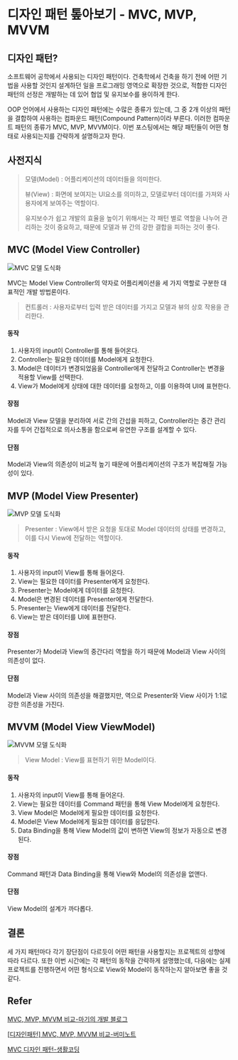 # 디자인 패턴 톺아보기 - MVC, MVP, MVVM

## 디자인 패턴?

소프트웨어 공학에서 사용되는 디자인 패턴이다. 건축학에서 건축을 하기 전에 어떤 기법을 사용할 것인지 설계하던 일을 프로그래밍 영역으로 확장한 것으로, 적합한 디자인 패턴의 선정은 개발하는 데 있어 협업 및 유지보수를 용이하게 한다.

OOP 언어에서 사용하는 디자인 패턴에는 수많은 종류가 있는데, 그 중 2개 이상의 패턴을 결합하여 사용하는 컴파운드 패턴(Compound Pattern)이라 부른다. 이러한 컴파운트 패턴의 종류가 MVC, MVP, MVVM이다. 이번 포스팅에서는 해당 패턴들이 어떤 형태로 사용되는지를 간략하게 설명하고자 한다.



## 사전지식

> 모델(Model) : 어플리케이션의 데이터들을 의미한다.
>
> 뷰(View) : 화면에 보여지는 UI요소를 의미하고, 모델로부터 데이터를 가져와 사용자에게 보여주는 역할이다.
>
> 유지보수가 쉽고 개발의 효율을 높이기 위해서는 각 패턴 별로 역할을 나누어 관리하는 것이 중요하고, 때문에 모델과 뷰 간의 강한 결합을 피하는 것이 좋다.



## MVC (Model View Controller)

![MVC 모델 도식화](https://sumim00.github.io/img/in-post/2019/0527_img01.jpg)

MVC는 Model View Controller의 약자로 어플리케이션을 세 가지 역할로 구분한 대표적인 개발 방법론이다. 

> 컨트롤러 : 사용자로부터 입력 받은 데이터를 가지고 모델과 뷰의 상호 작용을 관리한다.



#### 동작

1. 사용자의 input이 Controller를 통해 들어온다.
2. Controller는 필요한 데이터를 Model에게 요청한다.
3. Model은 데이터가 변경되었음을 Controller에게 전달하고 Controller는 변경을 적용할 View를 선택한다.
4. View가 Model에게 상태에 대한 데이터를 요청하고, 이를 이용하여 UI에 표현한다.



#### 장점

Model과 View 모델을 분리하여 서로 간의 간섭을 피하고, Controller라는 중간 관리자를 두어 간접적으로 의사소통을 함으로써 유연한 구조를 설계할 수 있다.



#### 단점

Model과 View의 의존성이 비교적 높기 때문에 어플리케이션의 구조가 복잡해질 가능성이 있다.



## MVP (Model View Presenter)

![MVP 모델 도식화](https://sumim00.github.io/img/in-post/2019/0527_img02.jpg)

> Presenter : View에서 받은 요청을 토대로 Model 데이터의 상태를 변경하고, 이를 다시 View에 전달하는 역할이다.



#### 동작

1. 사용자의 input이 View를 통해 들어온다.
2. View는 필요한 데이터를 Presenter에게 요청한다.
3. Presenter는 Model에게 데이터를 요청한다.
4. Model은 변경된 데이터를 Presenter에게 전달한다.
5. Presenter는 View에게 데이터를 전달한다.
6. View는 받은 데이터를 UI에 표현한다.



#### 장점

Presenter가 Model과 View의 중간다리 역할을 하기 때문에 Model과 View 사이의 의존성이 없다.



#### 단점

Model과 View 사이의 의존성을 해결했지만, 역으로 Presenter와 View 사이가 1:1로 강한 의존성을 가진다.



## MVVM (Model View ViewModel)

![MVVM 모델 도식화](https://sumim00.github.io/img/in-post/2019/0527_img03.jpg)

>  View Model : View를 표현하기 위한 Model이다. 



#### 동작

1. 사용자의 input이 View를 통해 들어온다.
2. View는 필요한 데이터를 Command 패턴을 통해 View Model에게 요청한다.
3. View Model은 Model에게 필요한 데이터를 요청한다.
4. Model은 View Model에게 필요한 데이터를 응답한다.
5. Data Binding을 통해 View Model의 값이 변하면 View의 정보가 자동으로 변경된다.



#### 장점

Command 패턴과 Data Binding을 통해 View와 Model의 의존성을 없앤다.



#### 단점

View Model의 설계가 까다롭다.





## 결론

세 가지 패턴마다 각기 장단점이 다르듯이 어떤 패턴을 사용할지는 프로젝트의 성향에 따라 다르다. 또한 이번 시간에는 각 패턴의 동작을 간략하게 설명했는데, 다음에는 실제 프로젝트를 진행하면서 어떤 형식으로 View와 Model이 동작하는지 알아보면 좋을 것 같다.



## Refer

[MVC, MVP, MVVM 비교-마기의 개발 블로그](https://magi82.github.io/android-mvc-mvp-mvvm/)

[[디자인패턴\] MVC, MVP, MVVM 비교-버미노트]((https://beomy.tistory.com/43))

[MVC 디자인 패턴-생활코딩](<https://opentutorials.org/course/697/3828>)